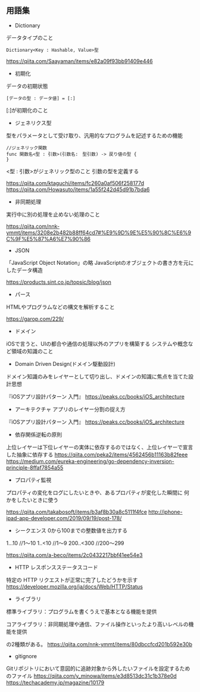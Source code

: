 用語集
-

- Dictionary

データタイプのこと
```
Dictionary<Key : Hashable, Value>型
```

https://qiita.com/Saayaman/items/e82a09f93bb91409e446

- 初期化

データの初期状態

```
[データの型 : データ値] = [:]
```
 [:]が初期化のこと

- ジェネリクス型

型をパラメータとして受け取り、汎用的なプログラムを記述するための機能
```
//ジェネリック関数
func 関数名<型 : 引数>(引数名:　型引数) -> 戻り値の型 {
}
```
<型 : 引数>がジェネリック型のこと
引数の型を定義する

https://qiita.com/ktaguchi/items/fc260a0af506f258177d
https://qiita.com/Howasuto/items/1a55f242d45d91b7bda6

- 非同期処理

実行中に別の処理を止めない処理のこと

https://qiita.com/nnk-ymmt/items/3208e2b482b88ff64cd7#%E9%9D%9E%E5%90%8C%E6%9C%9F%E5%87%A6%E7%90%86

-  JSON

「JavaScript Object Notation」の略
JavaScriptのオブジェクトの書き方を元にしたデータ構造

https://products.sint.co.jp/topsic/blog/json

- パース

HTMLやプログラムなどの構文を解析すること

https://garop.com/229/

- ドメイン

iOSで言うと、UIの都合や通信の処理以外のアプリを構築する
システムや概念など領域の知識のこと

- Domain Driven Design(ドメイン駆動設計)

ドメイン知識のみをレイヤーとして切り出し、ドメインの知識に焦点を当てた設計思想

『iOSアプリ設計パターン 入門』
https://peaks.cc/books/iOS_architecture

- アーキテクチャ
アプリのレイヤー分割の捉え方

『iOSアプリ設計パターン 入門』
https://peaks.cc/books/iOS_architecture

- 依存関係逆転の原則

上位レイヤーは下位レイヤーの実体に依存するのではなく、上位レイヤーで宣言した抽象に依存する
https://qiita.com/peka2/items/4562456b11163b82feee
https://medium.com/eureka-engineering/go-dependency-inversion-principle-8ffaf7854a55


- プロパティ監視

プロパティの変化をログにしたいときや、あるプロパティが変化した瞬間に
何かをしたいときに使う

https://qiita.com/takabosoft/items/b3af8b30a8c5111f4fce
http://iphone-ipad-app-developer.com/2019/09/19/post-178/

- シークエンス
0から100までの整数値を出力する

1...10 //1〜10
1..<10 //1〜9
200..<300 //200〜299

https://qiita.com/a-beco/items/2c0432217bbf41ee54e3

- HTTP レスポンスステータスコード

特定の HTTP リクエストが正常に完了したどうかを示す
https://developer.mozilla.org/ja/docs/Web/HTTP/Status

- ライブラリ

標準ライブラリ：プログラムを書くうえで基本となる機能を提供

コアライブラリ：非同期処理や通信、ファイル操作といったより高いレベルの機能を提供

の2種類がある。
https://qiita.com/nnk-ymmt/items/80dbccfcd201b592e30b

- gitignore

 Gitリポジトリにおいて意図的に追跡対象から外したいファイルを設定するためのファイル
https://qiita.com/y_minowa/items/e3d8513dc31c1b378e0d
https://techacademy.jp/magazine/10179

